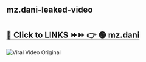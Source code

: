 
 ## mz.dani-leaked-video 

# <h2><a href="https://clipsfans.com/mz.dani&ref=git">🔗 Click to LINKS ⏩⏩ 👉 🟢 mz.dani </a></h2>

<a href="https://clipsfans.com/mz.dani&ref=git" rel="nofollow" data-target="animated-image.originalLink"><img src="https://i.ibb.co.com/xMMVF88/686577567.gif" alt="Viral Video Original" style="max-width: 100%; display: inline-block;" data-target="animated-image.originalImage"></a>
